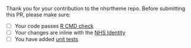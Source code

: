 Thank you for your contribution to the nhsrtheme repo. 
Before submitting this PR, please make sure:

- [ ] Your code passes [R CMD check](http://r-pkgs.had.co.nz/check.html)
- [ ] Your changes are inline with the [NHS Identity](https://www.england.nhs.uk/nhsidentity/)
- [ ] You have added [unit tests](http://r-pkgs.had.co.nz/tests.html)
